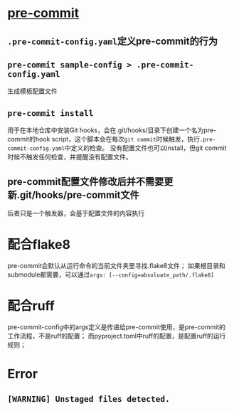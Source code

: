 # [pre-commit](https://pre-commit.com/)
## `.pre-commit-config.yaml`定义pre-commit的行为
## `pre-commit sample-config > .pre-commit-config.yaml`
生成模板配置文件
## `pre-commit install`
用于在本地仓库中安装Git hooks，会在.git/hooks/目录下创建一个名为pre-commit的hook script，这个脚本会在每次`git commit`时候触发，执行`.pre-commit-config.yaml`中定义的检查。
没有配置文件也可以install，但git commit时候不触发任何检查，并提醒没有配置文件。
## pre-commit配置文件修改后并不需要更新.git/hooks/pre-commit文件
后者只是一个触发器，会基于配置文件的内容执行
# 配合flake8
pre-commit会默认从运行命令的当前文件夹里寻找.flake8文件；
如果根目录和submodule都需要，可以通过`args: [--config=absoluate_path/.flake8]`
# 配合ruff
pre-commit-config中的args定义是传递给pre-commit使用，是pre-commit的工作流程，不是ruff的配置；
而pyproject.toml中ruff的配置，是配置ruff的运行规则；
# Error
## `[WARNING] Unstaged files detected.`
